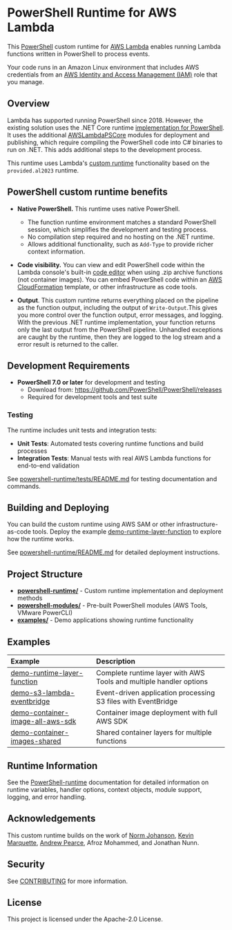 # PowerShell Runtime for AWS Lambda

This [PowerShell](https://docs.microsoft.com/en-us/powershell/scripting/overview) custom runtime for [AWS Lambda](https://aws.amazon.com/lambda/) enables running Lambda functions written in PowerShell to process events.

Your code runs in an Amazon Linux environment that includes AWS credentials from an [AWS Identity and Access Management (IAM)](https://aws.amazon.com/iam/) role that you manage.

## Overview

Lambda has supported running PowerShell since 2018. However, the existing solution uses the .NET Core runtime [implementation for PowerShell](https://docs.aws.amazon.com/lambda/latest/dg/lambda-powershell.html). It uses the additional [AWSLambdaPSCore](https://www.powershellgallery.com/packages/AWSLambdaPSCore/3.0.1.0) modules for deployment and publishing, which require compiling the PowerShell code into C# binaries to run on .NET. This adds additional steps to the development process.

This runtime uses Lambda's [custom runtime](https://docs.aws.amazon.com/lambda/latest/dg/runtimes-custom.html) functionality based on the `provided.al2023` runtime.

## PowerShell custom runtime benefits

*   **Native PowerShell.** This runtime uses native PowerShell.
    *   The function runtime environment matches a standard PowerShell session, which simplifies the development and testing process.
    *   No compilation step required and no hosting on the .NET runtime.
    *   Allows additional functionality, such as `Add-Type` to provide richer context information.

*   **Code visibility.** You can view and edit PowerShell code within the Lambda console's built-in [code editor](https://docs.aws.amazon.com/lambda/latest/dg/foundation-console.html#code-editor) when using .zip archive functions (not container images). You can embed PowerShell code within an [AWS CloudFormation](https://aws.amazon.com/cloudformation/) template, or other infrastructure as code tools.
*   **Output**. This custom runtime returns everything placed on the pipeline as the function output, including the output of `Write-Output`.This gives you more control over the function output, error messages, and logging. With the previous .NET runtime implementation, your function returns only the last output from the PowerShell pipeline. Unhandled exceptions are caught by the runtime, then they are logged to the log stream and a error result is returned to the caller.

## Development Requirements

*   **PowerShell 7.0 or later** for development and testing
    *   Download from: <https://github.com/PowerShell/PowerShell/releases>
    *   Required for development tools and test suite

### Testing

The runtime includes unit tests and integration tests:

* **Unit Tests**: Automated tests covering runtime functions and build processes
* **Integration Tests**: Manual tests with real AWS Lambda functions for end-to-end validation

See [powershell-runtime/tests/README.md](powershell-runtime/tests/README.md) for testing documentation and commands.

## Building and Deploying

You can build the custom runtime using AWS SAM or other infrastructure-as-code tools. Deploy the example [demo-runtime-layer-function](examples/demo-runtime-layer-function/) to explore how the runtime works.

See [powershell-runtime/README.md](powershell-runtime/README.md) for detailed deployment instructions.

## Project Structure

*   **[powershell-runtime/](powershell-runtime/)** - Custom runtime implementation and deployment methods
*   **[powershell-modules/](powershell-modules/)** - Pre-built PowerShell modules (AWS Tools, VMware PowerCLI)
*   **[examples/](examples/)** - Demo applications showing runtime functionality

## Examples

| Example   | Description  |
|:---|:---|
|[demo-runtime-layer-function](examples/demo-runtime-layer-function/)|Complete runtime layer with AWS Tools and multiple handler options |
|[demo-s3-lambda-eventbridge](examples/demo-s3-lambda-eventbridge/)|Event-driven application processing S3 files with EventBridge |
|[demo-container-image-all-aws-sdk](examples/demo-container-image-all-aws-sdk/)|Container image deployment with full AWS SDK |
|[demo-container-images-shared](examples/demo-container-image-all-aws-sdk/)|Shared container layers for multiple functions |

## Runtime Information

See the [PowerShell-runtime](powershell-runtime/) documentation for detailed information on runtime variables, handler options, context objects, module support, logging, and error handling.

## Acknowledgements

This custom runtime builds on the work of [Norm Johanson](https://twitter.com/socketnorm), [Kevin Marquette](https://twitter.com/KevinMarquette), [Andrew Pearce](https://twitter.com/austoonz), Afroz Mohammed, and Jonathan Nunn.

## Security

See [CONTRIBUTING](CONTRIBUTING.md#security-issue-notifications) for more information.

## License

This project is licensed under the Apache-2.0 License.
